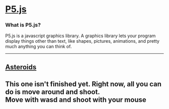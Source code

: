 # [P5.js](https://p5js.org/)
### What is P5.js?
P5.js is a javascript graphics library. A graphics library lets your program display things other than text, like shapes, pictures, animations, and pretty much anything you can think of.

---
## [Asteroids](https://quasarbright.github.io/p5js/asteroids/index.html)
This one isn't finished yet. Right now, all you can do is move around and shoot.  
Move with wasd and shoot with your mouse
---

